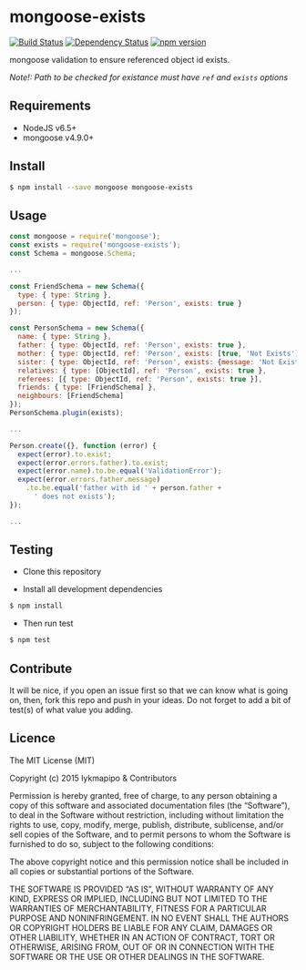 # mongoose-exists

[![Build Status](https://travis-ci.org/lykmapipo/mongoose-exists.svg?branch=master)](https://travis-ci.org/lykmapipo/mongoose-exists)
[![Dependency Status](https://img.shields.io/david/lykmapipo/mongoose-exists.svg?style=flat)](https://david-dm.org/lykmapipo/mongoose-exists)
[![npm version](https://badge.fury.io/js/mongoose-exists.svg)](https://badge.fury.io/js/mongoose-exists)

mongoose validation to ensure referenced object id exists.

*Note!: Path to be checked for existance must have `ref` and `exists` options*

## Requirements

- NodeJS v6.5+
- mongoose v4.9.0+

## Install
```sh
$ npm install --save mongoose mongoose-exists
```

## Usage

```javascript
const mongoose = require('mongoose');
const exists = require('mongoose-exists');
const Schema = mongoose.Schema;

...

const FriendSchema = new Schema({
  type: { type: String },
  person: { type: ObjectId, ref: 'Person', exists: true }
});

const PersonSchema = new Schema({
  name: { type: String },
  father: { type: ObjectId, ref: 'Person', exists: true },
  mother: { type: ObjectId, ref: 'Person', exists: [true, 'Not Exists'] },
  sister: { type: ObjectId, ref: 'Person', exists: {message: 'Not Exists'} },
  relatives: { type: [ObjectId], ref: 'Person', exists: true },
  referees: [{ type: ObjectId, ref: 'Person', exists: true }],
  friends: { type: [FriendSchema] },
  neighbours: [FriendSchema]
});
PersonSchema.plugin(exists);

...

Person.create({}, function (error) {
  expect(error).to.exist;
  expect(error.errors.father).to.exist;
  expect(error.name).to.be.equal('ValidationError');
  expect(error.errors.father.message)
    .to.be.equal('father with id ' + person.father +
      ' does not exists');
});

...

```

## Testing
* Clone this repository

* Install all development dependencies
```sh
$ npm install
```
* Then run test
```sh
$ npm test
```

## Contribute
It will be nice, if you open an issue first so that we can know what is going on, then, fork this repo and push in your ideas. Do not forget to add a bit of test(s) of what value you adding.

## Licence
The MIT License (MIT)

Copyright (c) 2015 lykmapipo & Contributors

Permission is hereby granted, free of charge, to any person obtaining a copy of this software and associated documentation files (the “Software”), to deal in the Software without restriction, including without limitation the rights to use, copy, modify, merge, publish, distribute, sublicense, and/or sell copies of the Software, and to permit persons to whom the Software is furnished to do so, subject to the following conditions:

The above copyright notice and this permission notice shall be included in all copies or substantial portions of the Software.

THE SOFTWARE IS PROVIDED “AS IS”, WITHOUT WARRANTY OF ANY KIND, EXPRESS OR IMPLIED, INCLUDING BUT NOT LIMITED TO THE WARRANTIES OF MERCHANTABILITY, FITNESS FOR A PARTICULAR PURPOSE AND NONINFRINGEMENT. IN NO EVENT SHALL THE AUTHORS OR COPYRIGHT HOLDERS BE LIABLE FOR ANY CLAIM, DAMAGES OR OTHER LIABILITY, WHETHER IN AN ACTION OF CONTRACT, TORT OR OTHERWISE, ARISING FROM, OUT OF OR IN CONNECTION WITH THE SOFTWARE OR THE USE OR OTHER DEALINGS IN THE SOFTWARE. 